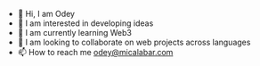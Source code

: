 - 👋 Hi, I am Odey
- 👀 I am interested in developing ideas
- 🌱 I am currently learning Web3
- 💞️ I am looking to collaborate on web projects across languages
- 📫 How to reach me odey@micalabar.com

<!---
sammic297/sammic297 is a ✨ special ✨ repository because its `README.md` (this file) appears on your GitHub profile.
You can click the Preview link to take a look at your changes.
--->
